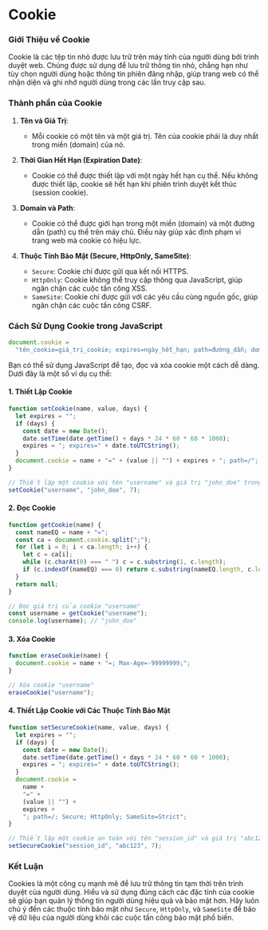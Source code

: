 # Cookie

### Giới Thiệu về Cookie

Cookie là các tệp tin nhỏ được lưu trữ trên máy tính của người dùng bởi trình duyệt web. Chúng được sử dụng để lưu trữ thông tin nhỏ, chẳng hạn như tùy chọn người dùng hoặc thông tin phiên đăng nhập, giúp trang web có thể nhận diện và ghi nhớ người dùng trong các lần truy cập sau.

### Thành phần của Cookie

1. **Tên và Giá Trị**:

   - Mỗi cookie có một tên và một giá trị. Tên của cookie phải là duy nhất trong miền (domain) của nó.

2. **Thời Gian Hết Hạn (Expiration Date)**:

   - Cookie có thể được thiết lập với một ngày hết hạn cụ thể. Nếu không được thiết lập, cookie sẽ hết hạn khi phiên trình duyệt kết thúc (session cookie).

3. **Domain và Path**:

   - Cookie có thể được giới hạn trong một miền (domain) và một đường dẫn (path) cụ thể trên máy chủ. Điều này giúp xác định phạm vi trang web mà cookie có hiệu lực.

4. **Thuộc Tính Bảo Mật (Secure, HttpOnly, SameSite)**:
   - `Secure`: Cookie chỉ được gửi qua kết nối HTTPS.
   - `HttpOnly`: Cookie không thể truy cập thông qua JavaScript, giúp ngăn chặn các cuộc tấn công XSS.
   - `SameSite`: Cookie chỉ được gửi với các yêu cầu cùng nguồn gốc, giúp ngăn chặn các cuộc tấn công CSRF.

### Cách Sử Dụng Cookie trong JavaScript

```js
document.cookie =
  "tên_cookie=giá_trị_cookie; expires=ngày_hết_hạn; path=đường_dẫn; domain=miền; Secure; HttpOnly; SameSite";
```

Bạn có thể sử dụng JavaScript để tạo, đọc và xóa cookie một cách dễ dàng. Dưới đây là một số ví dụ cụ thể:

#### 1. Thiết Lập Cookie

```javascript
function setCookie(name, value, days) {
  let expires = "";
  if (days) {
    const date = new Date();
    date.setTime(date.getTime() + days * 24 * 60 * 60 * 1000);
    expires = "; expires=" + date.toUTCString();
  }
  document.cookie = name + "=" + (value || "") + expires + "; path=/";
}

// Thiết lập một cookie với tên "username" và giá trị "john_doe" trong 7 ngày
setCookie("username", "john_doe", 7);
```

#### 2. Đọc Cookie

```javascript
function getCookie(name) {
  const nameEQ = name + "=";
  const ca = document.cookie.split(";");
  for (let i = 0; i < ca.length; i++) {
    let c = ca[i];
    while (c.charAt(0) === " ") c = c.substring(1, c.length);
    if (c.indexOf(nameEQ) === 0) return c.substring(nameEQ.length, c.length);
  }
  return null;
}

// Đọc giá trị của cookie "username"
const username = getCookie("username");
console.log(username); // "john_doe"
```

#### 3. Xóa Cookie

```javascript
function eraseCookie(name) {
  document.cookie = name + "=; Max-Age=-99999999;";
}

// Xóa cookie "username"
eraseCookie("username");
```

#### 4. Thiết Lập Cookie với Các Thuộc Tính Bảo Mật

```javascript
function setSecureCookie(name, value, days) {
  let expires = "";
  if (days) {
    const date = new Date();
    date.setTime(date.getTime() + days * 24 * 60 * 60 * 1000);
    expires = "; expires=" + date.toUTCString();
  }
  document.cookie =
    name +
    "=" +
    (value || "") +
    expires +
    "; path=/; Secure; HttpOnly; SameSite=Strict";
}

// Thiết lập một cookie an toàn với tên "session_id" và giá trị "abc123" trong 7 ngày
setSecureCookie("session_id", "abc123", 7);
```

### Kết Luận

Cookies là một công cụ mạnh mẽ để lưu trữ thông tin tạm thời trên trình duyệt của người dùng. Hiểu và sử dụng đúng cách các đặc tính của cookie sẽ giúp bạn quản lý thông tin người dùng hiệu quả và bảo mật hơn. Hãy luôn chú ý đến các thuộc tính bảo mật như `Secure`, `HttpOnly`, và `SameSite` để bảo vệ dữ liệu của người dùng khỏi các cuộc tấn công bảo mật phổ biến.
